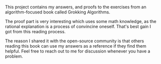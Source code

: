 This project contains my answers, and proofs to the exercises from an algorithm-focused book called Grokking Algorithms. 

The proof part is very interesting which uses some math knowledge, as the rational explanation is a process of convincine oneself. That's best gain I got from this reading process.

The reason I shared it with the open-source community is that others reading this book can use my answers as a reference if they find them helpful.
Feel free to reach out to me for discussion whenever you have a problem.
